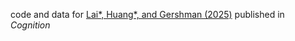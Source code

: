 code and data for [Lai*, Huang*, and Gershman (2025)](https://www.sciencedirect.com/science/article/abs/pii/S0010027725001416) published in _Cognition_
